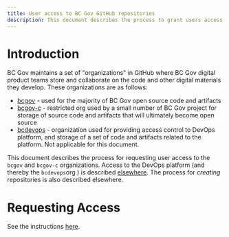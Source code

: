 ```yaml
---
title: User access to BC Gov GitHub repositories
description: This document describes the process to grant users access to BC Gov GitHub Repositories.
---
```


# Introduction

BC Gov maintains a set of "organizations" in GitHub where BC Gov digital product teams store and collaborate on the code and other digital materials they develop.  These organizations are as follows:

* [bcgov](http://github.com/bcgov/) - used for the majority of BC Gov open source code and artifacts
* [bcgov-c](http://github.com/bcgov-c/) - restricted org used by a small number of BC Gov project for storage of source code and artifacts that will ultimately become open source
* [bcdevops](http://github.com/bcdevops/) - organization used for providing access control to DevOps platform, and storage of a set of code and artifacts related to the platform. Not applicable for this document.    

This document describes the process for requesting user access to the `bcgov` and `bcgov-c` organizations.  Access to the DevOps platform (and thereby the `bcdevops`org ) is described [elsewhere](../OCP/RequestUserAccess.md). The process for *creating* repositories is also described elsewhere. 

# Requesting Access
See the instructions [here](../OCP/RequestGitHubUserAccess.md).
